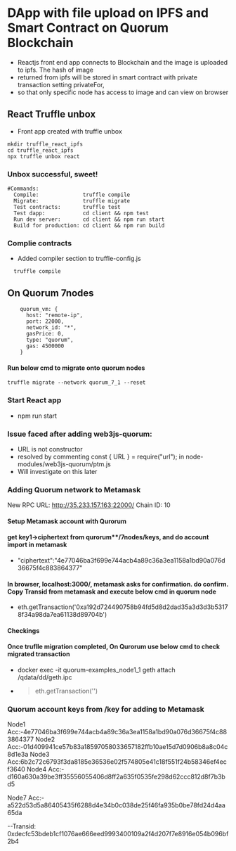 # DApp with file upload on IPFS and Smart Contract on Quorum Blockchain

- Reactjs front end app connects to Blockchain and the image is uploaded to ipfs. The hash of image
- returned from ipfs will be stored in smart contract with private transaction setting privateFor,
- so that only specific node has access to image and can view on browser

## React Truffle unbox

- Front app created with truffle unbox

```
mkdir truffle_react_ipfs
cd truffle_react_ipfs
npx truffle unbox react
```

### Unbox successful, sweet!

```
#Commands:
  Compile:              truffle compile
  Migrate:              truffle migrate
  Test contracts:       truffle test
  Test dapp:            cd client && npm test
  Run dev server:       cd client && npm run start
  Build for production: cd client && npm run build
```

### Complie contracts

- Added compiler section to truffle-config.js

```
  truffle compile
```

## On Quorum 7nodes

```
    quorum_vm: {
      host: "remote-ip",
      port: 22000,
      network_id: "*",
      gasPrice: 0,
      type: "quorum",
      gas: 4500000
    }
```

#### Run below cmd to migrate onto quorum nodes

```
truffle migrate --network quorum_7_1 --reset
```

### Start React app

- npm run start

### Issue faced after adding web3js-quorum:

- URL is not constructor
- resolved by commenting const { URL } = require("url"); in node-modules/web3js-quorum/ptm.js
- Will investigate on this later

### Adding Quorum network to Metamask

New RPC URL: http://35.233.157.163:22000/
Chain ID: 10

#### Setup Metamask account with Qurorum

#### get key1->ciphertext from qurorum\*\*/7nodes/keys, and do account import in metamask

- "ciphertext":"4e77046ba3f699e744acb4a89c36a3ea1158a1bd90a076d36675f4c883864377"

#### In browser, localhost:3000/, metamask asks for confirmation. do confirm. Copy Transid from metamask and execute below cmd in quorum node

- eth.getTransaction('0xa192d724490758b94fd5d8d2dad35a3d3d3b53178f34a98da7ea61138d89704b')

#### Checkings

#### Once truflle migration completed, On Qurorum use below cmd to check migrated transaction

- docker exec -it quorum-examples_node1_1 geth attach /qdata/dd/geth.ipc
- > eth.getTransaction('<tx>')

### Quorum account keys from /key for adding to Metamask

Node1 Acc:-4e77046ba3f699e744acb4a89c36a3ea1158a1bd90a076d36675f4c883864377
Node2 Acc:-01d409941ce57b83a18597058033657182ffb10ae15d7d0906b8a8c04c8d1e3a
Node3 Acc:6b2c72c6793f3da8185e36536e02f574805e41c18f551f24b58346ef4ecf3640
Node4 Acc:-d160a630a39be3ff35556055406d8ff2a635f0535fe298d62ccc812d8f7b3bd5

Node7 Acc:-a522d53d5a86405435f6288d4e34b0c038de25f46fa935b0be78fd24d4aa65da

--Transid:
0xdecfc53bdeb1cf1076ae666eed9993400109a2f4d207f7e8916e054b096bf2b4
